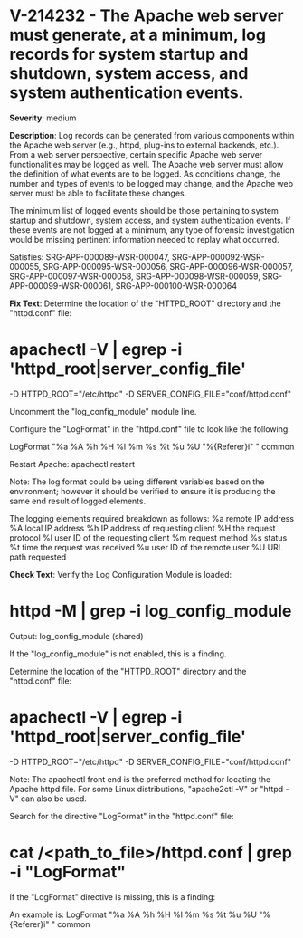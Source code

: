 # V-214232 - The Apache web server must generate, at a minimum, log records for system startup and shutdown, system access, and system authentication events.

**Severity**: medium

**Description**:
Log records can be generated from various components within the Apache web server (e.g., httpd, plug-ins to external backends, etc.). From a web server perspective, certain specific Apache web server functionalities may be logged as well. The Apache web server must allow the definition of what events are to be logged. As conditions change, the number and types of events to be logged may change, and the Apache web server must be able to facilitate these changes.

The minimum list of logged events should be those pertaining to system startup and shutdown, system access, and system authentication events. If these events are not logged at a minimum, any type of forensic investigation would be missing pertinent information needed to replay what occurred.


Satisfies: SRG-APP-000089-WSR-000047, SRG-APP-000092-WSR-000055, SRG-APP-000095-WSR-000056, SRG-APP-000096-WSR-000057, SRG-APP-000097-WSR-000058, SRG-APP-000098-WSR-000059, SRG-APP-000099-WSR-000061, SRG-APP-000100-WSR-000064

**Fix Text**:
Determine the location of the "HTTPD_ROOT" directory and the "httpd.conf" file:

# apachectl -V | egrep -i 'httpd_root|server_config_file'
-D HTTPD_ROOT="/etc/httpd"
-D SERVER_CONFIG_FILE="conf/httpd.conf"

Uncomment the "log_config_module" module line.

Configure the "LogFormat" in the "httpd.conf" file to look like the following:

LogFormat "%a %A %h %H %l %m %s %t %u %U \"%{Referer}i\" " common

Restart Apache: apachectl restart

Note: The log format could be using different variables based on the environment; however it should be verified to ensure it is producing the same end result of logged elements.  

The logging elements required breakdown as follows:
%a       remote IP address
%A       local IP address
%h       IP address of requesting client
%H      the request protocol
%l        user ID of the requesting client
%m      request method
%s        status
%t        time the request was received
%u       user ID of the remote user
%U       URL path requested

**Check Text**:
Verify the Log Configuration Module is loaded:
# httpd -M | grep -i log_config_module
Output:  log_config_module (shared)

If the "log_config_module" is not enabled, this is a finding.

Determine the location of the "HTTPD_ROOT" directory and the "httpd.conf" file:

# apachectl -V | egrep -i 'httpd_root|server_config_file'
-D HTTPD_ROOT="/etc/httpd"
-D SERVER_CONFIG_FILE="conf/httpd.conf"

Note: The apachectl front end is the preferred method for locating the Apache httpd file. For some Linux distributions, "apache2ctl -V" or  "httpd -V" can also be used.  

Search for the directive "LogFormat" in the "httpd.conf" file:

# cat /<path_to_file>/httpd.conf | grep -i "LogFormat"

If the "LogFormat" directive is missing, this is a finding:

An example is:
LogFormat "%a %A %h %H %l %m %s %t %u %U \"%{Referer}i\" " common
